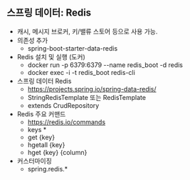 ## 스프링 데이터: Redis
- 캐시, 메시지 브로커, 키/밸류 스토어 등으로 사용 가능.
- 의존성 추가
    * spring-boot-starter-data-redis
- Redis 설치 및 실행 (도커)
    * docker run -p 6379:6379 --name redis_boot -d redis
    * docker exec -i -t redis_boot redis-cli
- 스프링 데이터 Redis
    * https://projects.spring.io/spring-data-redis/
    * StringRedisTemplate 또는 RedisTemplate
    * extends CrudRepository
- Redis 주요 커맨드
    * https://redis.io/commands
    * keys *
    * get {key}
    * hgetall {key}
    * hget {key} {column}
- 커스터마이징
    * spring.redis.*